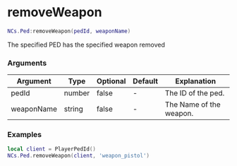 # removeWeapon

```lua
NCs.Ped:removeWeapon(pedId, weaponName)
```
The specified PED has the specified weapon removed

### Arguments
| Argument   | Type   | Optional   | Default | Explanation             |
|------------|--------|------------|---------|-------------------------|
| pedId      | number | false      | -       | The ID of the ped.      |
| weaponName | string | false      | -       | The Name of the weapon. |

### Examples
```lua
local client = PlayerPedId()
NCs.Ped.removeWeapon(client, 'weapon_pistol')
```
